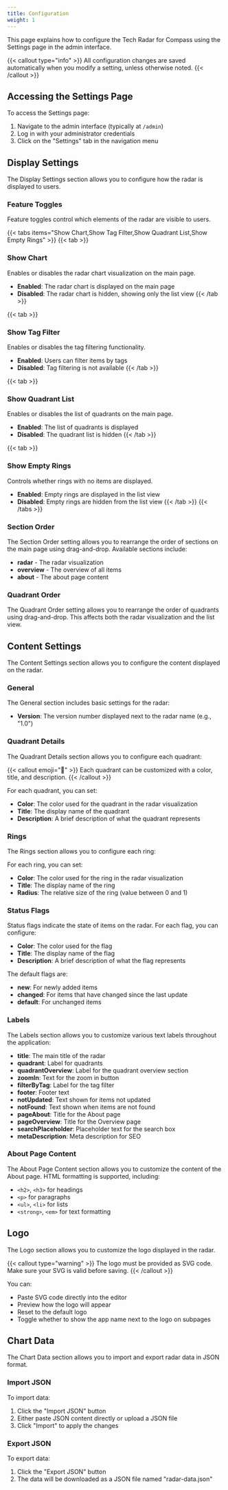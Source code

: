 ```yaml
---
title: Configuration
weight: 1
---
```


This page explains how to configure the Tech Radar for Compass using the Settings page in the admin interface.

{{< callout type="info" >}}
All configuration changes are saved automatically when you modify a setting, unless otherwise noted.
{{< /callout >}}

## Accessing the Settings Page

To access the Settings page:

1. Navigate to the admin interface (typically at `/admin`)
2. Log in with your administrator credentials
3. Click on the "Settings" tab in the navigation menu

## Display Settings

The Display Settings section allows you to configure how the radar is displayed to users.

### Feature Toggles

Feature toggles control which elements of the radar are visible to users.

{{< tabs items="Show Chart,Show Tag Filter,Show Quadrant List,Show Empty Rings" >}}
{{< tab >}}
### Show Chart

Enables or disables the radar chart visualization on the main page.

- **Enabled**: The radar chart is displayed on the main page
- **Disabled**: The radar chart is hidden, showing only the list view
{{< /tab >}}

{{< tab >}}
### Show Tag Filter

Enables or disables the tag filtering functionality.

- **Enabled**: Users can filter items by tags
- **Disabled**: Tag filtering is not available
{{< /tab >}}

{{< tab >}}
### Show Quadrant List

Enables or disables the list of quadrants on the main page.

- **Enabled**: The list of quadrants is displayed
- **Disabled**: The quadrant list is hidden
{{< /tab >}}

{{< tab >}}
### Show Empty Rings

Controls whether rings with no items are displayed.

- **Enabled**: Empty rings are displayed in the list view
- **Disabled**: Empty rings are hidden from the list view
{{< /tab >}}
{{< /tabs >}}

### Section Order

The Section Order setting allows you to rearrange the order of sections on the main page using drag-and-drop. Available sections include:

- **radar** - The radar visualization
- **overview** - The overview of all items
- **about** - The about page content

### Quadrant Order

The Quadrant Order setting allows you to rearrange the order of quadrants using drag-and-drop. This affects both the radar visualization and the list view.

## Content Settings

The Content Settings section allows you to configure the content displayed on the radar.

### General

The General section includes basic settings for the radar:

- **Version**: The version number displayed next to the radar name (e.g., "1.0")

### Quadrant Details

The Quadrant Details section allows you to configure each quadrant:

{{< callout emoji="🎨" >}}
Each quadrant can be customized with a color, title, and description.
{{< /callout >}}

For each quadrant, you can set:

- **Color**: The color used for the quadrant in the radar visualization
- **Title**: The display name of the quadrant
- **Description**: A brief description of what the quadrant represents

### Rings

The Rings section allows you to configure each ring:

For each ring, you can set:

- **Color**: The color used for the ring in the radar visualization
- **Title**: The display name of the ring
- **Radius**: The relative size of the ring (value between 0 and 1)

### Status Flags

Status flags indicate the state of items on the radar. For each flag, you can configure:

- **Color**: The color used for the flag
- **Title**: The display name of the flag
- **Description**: A brief description of what the flag represents

The default flags are:

- **new**: For newly added items
- **changed**: For items that have changed since the last update
- **default**: For unchanged items

### Labels

The Labels section allows you to customize various text labels throughout the application:

- **title**: The main title of the radar
- **quadrant**: Label for quadrants
- **quadrantOverview**: Label for the quadrant overview section
- **zoomIn**: Text for the zoom in button
- **filterByTag**: Label for the tag filter
- **footer**: Footer text
- **notUpdated**: Text shown for items not updated
- **notFound**: Text shown when items are not found
- **pageAbout**: Title for the About page
- **pageOverview**: Title for the Overview page
- **searchPlaceholder**: Placeholder text for the search box
- **metaDescription**: Meta description for SEO

### About Page Content

The About Page Content section allows you to customize the content of the About page. HTML formatting is supported, including:

- `<h2>`, `<h3>` for headings
- `<p>` for paragraphs
- `<ul>`, `<li>` for lists
- `<strong>`, `<em>` for text formatting

## Logo

The Logo section allows you to customize the logo displayed in the radar.

{{< callout type="warning" >}}
The logo must be provided as SVG code. Make sure your SVG is valid before saving.
{{< /callout >}}

You can:

- Paste SVG code directly into the editor
- Preview how the logo will appear
- Reset to the default logo
- Toggle whether to show the app name next to the logo on subpages

## Chart Data

The Chart Data section allows you to import and export radar data in JSON format.

### Import JSON

To import data:

1. Click the "Import JSON" button
2. Either paste JSON content directly or upload a JSON file
3. Click "Import" to apply the changes

### Export JSON

To export data:

1. Click the "Export JSON" button
2. The data will be downloaded as a JSON file named "radar-data.json" 